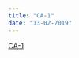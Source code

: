 ```yaml
---
title: "CA-1"
date: "13-02-2019"
---
```

<!--BEGIN ca ##-->
[CA-1](https://docs.google.com/document/d/13TM3p2zq4u3cieJtIYQTnQaN7gYspyk9EIYxX0D_JgA/edit?usp=sharing)
<!--END ca ##-->




